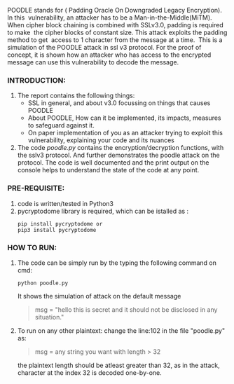 POODLE ​stands for ( ​P​adding ​O​racle ​O​n ​D​owngraded ​L​egacy ​E​ncryption). In this  vulnerability, an attacker has to be a Man-in-the-Middle(MiTM).  When cipher block chaining is combined with SSLv3.0, padding is required to make  the cipher blocks of constant size. This attack exploits the padding method to get  access to 1 character from the message at a time. 
This is a simulation of the POODLE attack in ssl v3 protocol. For the proof of concept, it is shown how an attacker who has access to the encrypted message can use this vulnerability to decode the message.  

### INTRODUCTION:

1. The report contains the following things:
	- SSL in general, and about v3.0 focussing on things that causes POODLE  
	- About POODLE, How can it be implemented, its impacts, measures to safeguard against it. 
	- On paper implementation of you as an attacker trying to exploit this vulnerability, explaining your code and its nuances 
2. The code *poodle.py* contains the encryption/decryption functions, with the sslv3 protocol. And further demonstrates the poodle attack on the protocol. The code is well documented and the print output on the console helps to understand the state of the code at any point.


### PRE-REQUISITE:

1. code is written/tested in Python3
2. pycryptodome library is required, which can be istalled as :
	```
	pip install pycryptodome or
	pip3 install pycryptodome
	```

### HOW TO RUN:

1. The code can be simply run by the typing the following command on cmd:
	```
	python poodle.py
	```
   
   It shows the simulation of attack on the default message
   > msg = "hello this is secret and it should not be disclosed in any situation."

2. To run on any other plaintext:
   change the line:102 in the file "poodle.py" as:
   > msg = any string you want with length > 32

   the plaintext length should be atleast greater than 32, as in the attack,
 character at the index 32 is decoded one-by-one.


